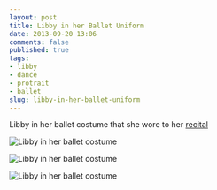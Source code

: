 ```yaml
---
layout: post
title: Libby in her Ballet Uniform
date: 2013-09-20 13:06
comments: false
published: true
tags: 
- libby
- dance
- protrait
- ballet 
slug: libby-in-her-ballet-uniform
---
```

Libby in her ballet costume that she wore to her [recital](/blog/2013/08/18/libby-dance-recital/)

![Libby in her ballet costume](http://media.eick.us/media/photographs/2013/2013-06-01/libby-ballet-1.jpg)

![Libby in her ballet costume](http://media.eick.us/media/photographs/2013/2013-06-01/libby-ballet-2.jpg)

![Libby in her ballet costume](http://media.eick.us/media/photographs/2013/2013-06-01/libby-ballet-3.jpg)
